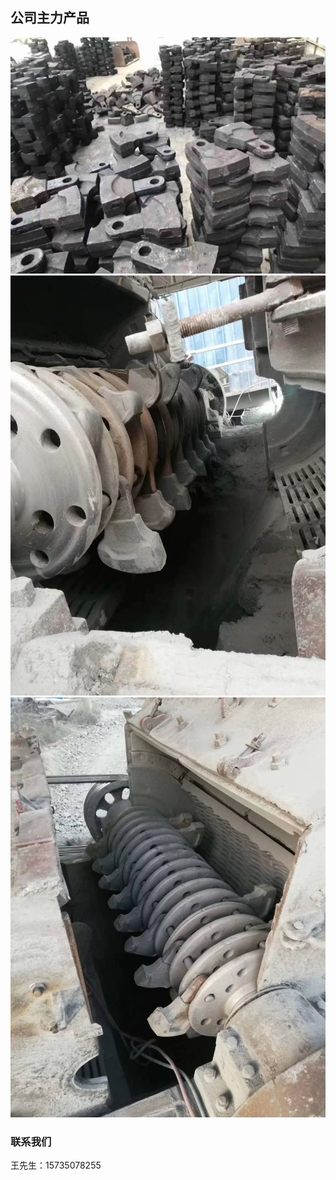 
## 公司主力产品

![Image](/img/img2.JPG)
![Image](/img/img3.JPG)
![Image](/img/img4.JPG)


### 联系我们

王先生：15735078255
